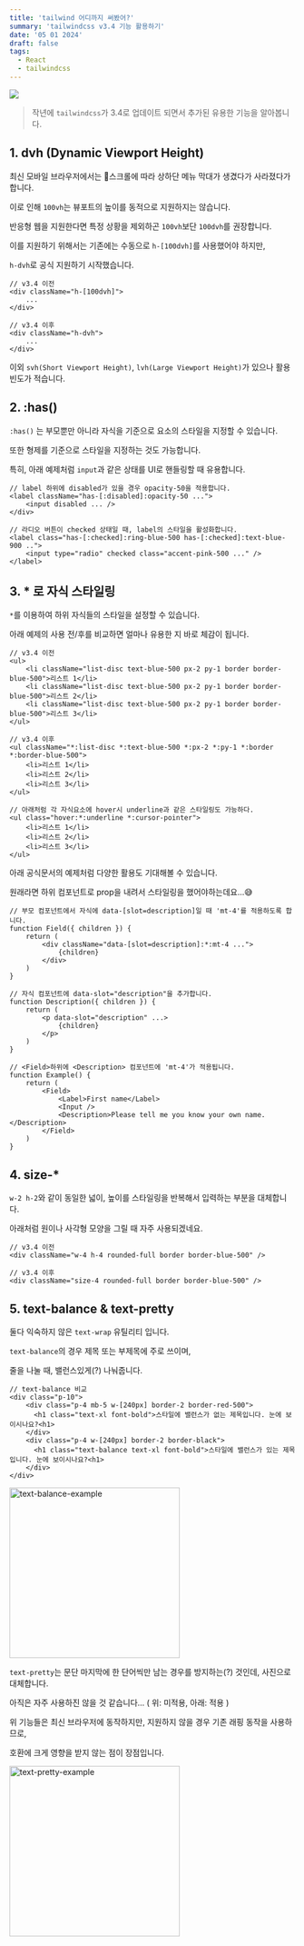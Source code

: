 ```yaml
---
title: 'tailwind 어디까지 써봤어?'
summary: 'tailwindcss v3.4 기능 활용하기'
date: '05 01 2024'
draft: false
tags:
  - React
  - tailwindcss
---
```


![](https://tailwindcss.com/_next/static/media/card.a1cd9cff.jpg)

> 작년에 `tailwindcss`가 3.4로 업데이트 되면서 추가된 유용한 기능을 알아봅니다.

## 1. dvh (Dynamic Viewport Height)

최신 모바일 브라우저에서는 스크롤에 따라 상하단 메뉴 막대가 생겼다가 사라졌다가 합니다.

이로 인해 `100vh`는 뷰포트의 높이를 동적으로 지원하지는 않습니다.

반응형 웹을 지원한다면 특정 상황을 제외하곤 `100vh`보단 `100dvh`를 권장합니다.

이를 지원하기 위해서는 기존에는 수동으로 `h-[100dvh]`를 사용했어야 하지만,

`h-dvh`로 공식 지원하기 시작했습니다.

```tsx
// v3.4 이전
<div className="h-[100dvh]">
	...
</div>

// v3.4 이후
<div className="h-dvh">
	...
</div>
```

이외 `svh(Short Viewport Height)`, `lvh(Large Viewport Height)`가 있으나 활용빈도가 적습니다.

## 2. :has()

`:has()` 는 부모뿐만 아니라 자식을 기준으로 요소의 스타일을 지정할 수 있습니다.

또한 형제를 기준으로 스타일을 지정하는 것도 가능합니다.

특히, 아래 예제처럼 `input`과 같은 상태를 UI로 핸들링할 때 유용합니다.

```tsx
// label 하위에 disabled가 있을 경우 opacity-50을 적용합니다.
<label className="has-[:disabled]:opacity-50 ...">
	<input disabled ... />
</div>

// 라디오 버튼이 checked 상태일 때, label의 스타일을 활성화합니다.
<label class="has-[:checked]:ring-blue-500 has-[:checked]:text-blue-900 ..">
	<input type="radio" checked class="accent-pink-500 ..." />
</label>

```

## 3. \* 로 자식 스타일링

`*`를 이용하여 하위 자식들의 스타일을 설정할 수 있습니다.

아래 예제의 사용 전/후를 비교하면 얼마나 유용한 지 바로 체감이 됩니다.

```tsx
// v3.4 이전
<ul>
	<li className="list-disc text-blue-500 px-2 py-1 border border-blue-500">리스트 1</li>
	<li className="list-disc text-blue-500 px-2 py-1 border border-blue-500">리스트 2</li>
	<li className="list-disc text-blue-500 px-2 py-1 border border-blue-500">리스트 3</li>
</ul>

// v3.4 이후
<ul className="*:list-disc *:text-blue-500 *:px-2 *:py-1 *:border *:border-blue-500">
	<li>리스트 1</li>
	<li>리스트 2</li>
	<li>리스트 3</li>
</ul>

// 아래처럼 각 자식요소에 hover시 underline과 같은 스타일링도 가능하다.
<ul class="hover:*:underline *:cursor-pointer">
    <li>리스트 1</li>
    <li>리스트 2</li>
	<li>리스트 3</li>
</ul>
```

아래 공식문서의 예제처럼 다양한 활용도 기대해볼 수 있습니다.

원래라면 하위 컴포넌트로 prop을 내려서 스타일링을 했어야하는데요...😅

```tsx
// 부모 컴포넌트에서 자식에 data-[slot=description]일 때 'mt-4'를 적용하도록 합니다.
function Field({ children }) {
	return (
		<div className="data-[slot=description]:*:mt-4 ...">
			{children}
		</div>
	)
}

// 자식 컴포넌트에 data-slot="description"을 추가합니다.
function Description({ children }) {
	return (
		<p data-slot="description" ...>
			{children}
		</p>
	)
}

// <Field>하위에 <Description> 컴포넌트에 'mt-4'가 적용됩니다.
function Example() {
	return (
		<Field>
			<Label>First name</Label>
			<Input />
			<Description>Please tell me you know your own name.</Description>
		</Field>
	)
}
```

## 4. size-\*

`w-2 h-2`와 같이 동일한 넓이, 높이를 스타일링을 반복해서 입력하는 부분을 대체합니다.

아래처럼 원이나 사각형 모양을 그릴 때 자주 사용되겠네요.

```tsx
// v3.4 이전
<div className="w-4 h-4 rounded-full border border-blue-500" />

// v3.4 이후
<div className="size-4 rounded-full border border-blue-500" />
```

## 5. text-balance & text-pretty

둘다 익숙하지 않은 `text-wrap` 유틸리티 입니다.

`text-balance`의 경우 제목 또는 부제목에 주로 쓰이며,

줄을 나눌 때, 밸런스있게(?) 나눠줍니다.

```tsx
// text-balance 비교
<div class="p-10">
	<div class="p-4 mb-5 w-[240px] border-2 border-red-500">
	  <h1 class="text-xl font-bold">스타일에 밸런스가 없는 제목입니다. 눈에 보이시나요?<h1>
	</div>
	<div class="p-4 w-[240px] border-2 border-black">
	  <h1 class="text-balance text-xl font-bold">스타일에 밸런스가 있는 제목입니다. 눈에 보이시나요?<h1>
	</div>
</div>
```

<img src="https://i.imgur.com/KlEZGr3.png" alt="text-balance-example" width="300" height="auto">

`text-pretty`는 문단 마지막에 한 단어씩만 남는 경우를 방지하는(?) 것인데, 사진으로 대체합니다.

아직은 자주 사용하진 않을 것 같습니다... ( 위: 미적용, 아래: 적용 )

위 기능들은 최신 브라우저에 동작하지만, 지원하지 않을 경우 기존 래핑 동작을 사용하므로,

호환에 크게 영향을 받지 않는 점이 장점입니다.

<img src="https://i.imgur.com/lLH0NkM.png" alt="text-pretty-example" width="300" height="auto">
